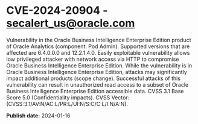 # CVE-2024-20904 - secalert_us@oracle.com

Vulnerability in the Oracle Business Intelligence Enterprise Edition product of Oracle Analytics (component: Pod Admin).  Supported versions that are affected are 6.4.0.0.0 and  12.2.1.4.0. Easily exploitable vulnerability allows low privileged attacker with network access via HTTP to compromise Oracle Business Intelligence Enterprise Edition.  While the vulnerability is in Oracle Business Intelligence Enterprise Edition, attacks may significantly impact additional products (scope change).  Successful attacks of this vulnerability can result in  unauthorized read access to a subset of Oracle Business Intelligence Enterprise Edition accessible data. CVSS 3.1 Base Score 5.0 (Confidentiality impacts).  CVSS Vector: (CVSS:3.1/AV:N/AC:L/PR:L/UI:N/S:C/C:L/I:N/A:N).

**Publish date:** 2024-01-16
